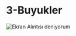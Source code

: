 # 3-Buyukler
![Ekran Alıntısı](https://github.com/dalancoder2/3-Buyukler/assets/172463364/9e032ce7-b29e-4bb5-a230-8ee3b1baa281) deniyorum
